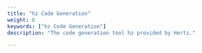 ```yaml
---
title: "hz Code Generation"
weight: 6
keywords: ["hz Code Generation"]
description: "The code generation tool hz provided by Hertz."

---
```

